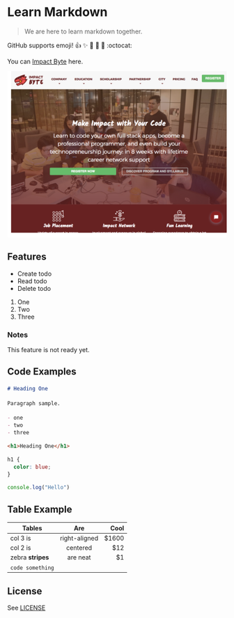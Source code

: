 # Learn Markdown

> We are here to learn markdown together.

GitHub supports emoji!
:+1: :sparkles: :tada:
:rocket: :metal: :octocat:

You can [Impact Byte](https://impactbyte.com) here.

![impactbyte.com](impactbytecom.png)

## Features

- Create todo
- Read todo
- Delete todo

1. One
2. Two
3. Three

### Notes

This feature is not ready yet.

## Code Examples

```markdown
# Heading One

Paragraph sample.

- one
- two
- three
```

```html
<h1>Heading One</h1>
```

```css
h1 {
  color: blue;
}
```

```js
console.log("Hello")
```

## Table Example

| Tables            |      Are      |   Cool |
| ----------------- | :-----------: | -----: |
| col 3 is          | right-aligned | \$1600 |
| col 2 is          |   centered    |   \$12 |
| zebra **stripes** |   are neat    |    \$1 |
| `code something`  |               |

## License

See [LICENSE](./LICENSE.md)
